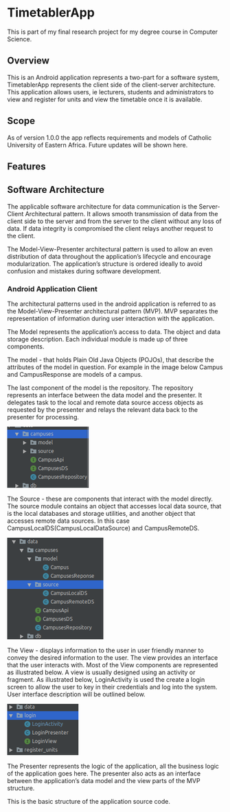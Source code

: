 # TimetablerApp
This is part of my final research project for my degree course in Computer
Science.
## Overview
This is an Android application represents a two-part for a software 
system, TimetablerApp represents the client side of the
client-server architecture. This application allows users, ie lecturers,
students and administrators to view and register for units and view the
timetable once it is available.

## Scope
As of version 1.0.0 the app reflects requirements and models of Catholic
University of Eastern Africa. Future updates will be shown here.

## Features
## Software Architecture
The applicable software architecture for data communication is the
Server-Client Architectural pattern. It allows smooth transmission of
data from the client side to the server and from the server to the
client without any loss of data. If data integrity is compromised the
client relays another request to the client.

The Model-View-Presenter architectural pattern is used to allow an even
distribution of data throughout the application’s lifecycle and
encourage modularization. The application’s structure is ordered ideally
to avoid confusion and mistakes during software development.

### Android Application Client
The architectural patterns used in the android application is referred
to as the Model-View-Presenter architectural pattern (MVP). MVP
separates the representation of information during user interaction with
the application.

The Model represents the application’s access to data. The object and 
data storage description. Each individual module is made up of three components.

The model - that holds Plain Old Java Objects (POJOs), that describe 
the attributes of the model in question. For example in the image below 
Campus and CampusResponse are models of a campus.

The last component of the model is the repository. The repository 
represents an interface between the data model and the presenter. 
It delegates task to the local and remote data source access objects as 
requested by the presenter and relays the relevant data back to the 
presenter for processing.

![picture alt](./images/model-and-repository-files.png "View")

The Source - these are components that interact with the model directly. 
The source module contains an object that accesses local data source, 
that is the local databases and storage utilities, and another object 
that accesses remote data sources. 
In this case CampusLocalDS(CampusLocalDataSource) and CampusRemoteDS.

![picture alt](./images/source.png "View")

The View - displays information to the user in user friendly manner to
convey the desired information to the user. The view provides an
interface that the user interacts with. Most of the View components are
represented as illustrated below. A view is usually designed using an
activity or fragment. As illustrated below, LoginActivity is used the
create a login screen to allow the user to key in their credentials and
log into the system. User interface description will be outlined below.

![picture alt](./images/view.png "View")

The Presenter represents the logic of the application, all the business
logic of the application goes here. The presenter also acts as an
interface between the application’s data model and the view parts of the
MVP structure.

This is the basic structure of the application source code.
